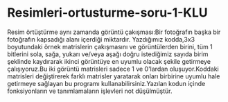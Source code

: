 # Resimleri-ortusturme-soru-1-KLU
Resim örtüştürme aynı zamanda görüntü çakışması:Bir fotoğrafın başka bir fotoğrafın kapsadığı alanı içerdiği miktardır.
Yazdığımız kodda,3x3 boyutundaki örnek matrislerin çakışmasını ve görüntülerden birini, tüm 1 bitlerini sola, sağa, yukarı ve/veya aşağı doğru istediğimiz sayıda birim şeklinde kaydırarak ikinci görüntüye en uyumlu olacak şekile getirmeye çalışıyoruz.Bu iki görüntü matrisleri sadece 1 ve 0'lardan oluşuyor.Koddaki matrisleri değiştirerek farklı matrisler yaratarak onları birbirine uyumlu hale getirmeye sağlayan bu programı kullanabilirsiniz.Yazılan kodun içinde fonksiyonların ve tanımlamaların işlevleri not düşülmüştür.

